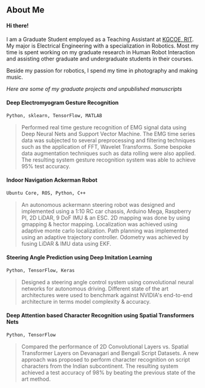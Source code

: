 ## About Me

#### Hi there!

I am a Graduate Student employed as a Teaching Assistant at [KGCOE, RIT](https://www.rit.edu/kgcoe/). 
My major is Electrical Engineering with a specialization in Robotics. Most my time is spent working on my
graduate research in Human Robot Interaction and assisting other graduate and undergraduate students in their courses.

Beside my passion for robotics, I spend my time in photography and making music.

*Here are some of my graduate projects and unpublished manuscripts*

#### Deep Electromyogram Gesture Recognition                                  
```html
Python, sklearn, TensorFlow, MATLAB
```
>Performed real time gesture recognition of EMG signal data using Deep Neural Nets and Support Vector Machine. 
>The EMG time series data was subjected to several preprocessing and filtering techniques such as the application of FFT, 
>Wavelet Transforms. Some bespoke data augmentation techniques such as data rolling were also applied. 
>The resulting system gesture recognition system was able to achieve 95% test accuracy.




#### Indoor Navigation Ackerman Robot
```html
Ubuntu Core, ROS, Python, C++
```
>An autonomous ackermann steering robot was designed and implemented using a 1:10 RC car chassis, Arduino Mega,
>Raspberry PI, 2D LiDAR, 9 DoF IMU & an ESC. 2D mapping was done by using gmapping & hector mapping.
>Localization was achieved using adaptive monte carlo localization. Path planning was implemented using an
>adaptive trajectory controller. Odometry was achieved by fusing LiDAR & IMU data using EKF. 


#### Steering Angle Prediction using Deep Imitation Learning
```html
Python, TensorFlow, Keras
```
>Designed a steering angle control system using convolutional neural networks for autonomous driving. 
>Different state of the art architectures were used to benchmark against NVIDIA's end-to-end 
>architecture in terms model complexity & accuracy.


#### Deep Attention based Character Recognition using Spatial Transformers Nets
```html
Python, TensorFlow
```
>Compared the performance of 2D Convolutional Layers vs. Spatial Transformer Layers on Devanagari and Bengali Script Datasets.
>A new approach was proposed to perform character recognition on script characters from the Indian subcontinent. 
>The resulting system achieved a test accuracy of 98% by beating the previous state of the art method.


<!--
```markdown
Syntax highlighted code block

# Header 1
## Header 2
### Header 3

- Bulleted
- List

1. Numbered
2. List

**Bold** and _Italic_ and `Code` text

[Link](url) and ![Image](src)
```


For more details see [GitHub Flavored Markdown](https://guides.github.com/features/mastering-markdown/).

### Jekyll Themes

Your Pages site will use the layout and styles from the Jekyll theme you have selected in your [repository settings](https://github.com/arorasarthak/arorasarthak.github.io/settings). The name of this theme is saved in the Jekyll `_config.yml` configuration file.

### Support or Contact

Having trouble with Pages? Check out our [documentation](https://help.github.com/categories/github-pages-basics/) or [contact support](https://github.com/contact) and we’ll help you sort it out.

\roottitle{Graduate Projects \& Unpublished Manuscripts}
  {\headedsubsection{Deep Electromyogram Gesture Recognition}\textsc{Python, sklearn, TensorFlow}}
  \bodytext{
  {Performed real time gesture recognition of EMG signal data using Deep Neural Nets and Support Vector
  Machine. The EMG time series data was subjected to several preprocessing and filtering techniques such as 
  application of FFT, Wavelet Transforms. Some bespoke data augmentation techniques such as data rolling were also applied. The 
  resulting system gesture recognition system was able to achieve 95\% test accuracy.}}
\vspace{10pt}
  {\headedsubsection{Indoor Navigation Ackerman Robot } \textsc{Ubuntu Core, ROS, Python, C++}}
  \bodytext
  {An autonomous ackermann steering robot was designed and implemented using a 1:10 RC car chassis, Arduino Mega,
 Raspberry PI, 2D LiDAR, 9 DoF IMU \& an ESC. 2D mapping was done by using gmapping \& hector mapping.
 Localization was achieved using adaptive monte carlo localization. Path planning was implemented using an
 adaptive trajectory controller. Odometry was achieved by fusing LiDAR \& IMU data using EKF. 
}
\vspace{10pt}
  {\headedsubsection{Steering Angle Prediction using Deep Imitation Learning} \textsc{Python, TensorFlow \& Keras}}
  \bodytext
  {Designed a steering angle control system using convolutional neural networks for autonomous driving. Different
  state of the art architectures were used to benchmark against NVIDIAâs end-to-end architecture in terms model
  complexity \& accuracy.
}
\vspace{10pt}
  {\headedsubsection{Deep Attention based Character Recognition using Spatial Transformers Nets} \textsc{Python, TensorFlow}}
  \bodytext
  {Compared the performance of 2D Convolutional Layers vs. Spatial Transformer Layers on Devanagari and Bengali Script Datasets.
  A new approach was proposed to perform character recognition on script characters from the Indian
  subcontinent. The resulting system achieved a test accuracy of 98\% by beating the previous state of the art
  method.
}
\vspace{10pt}
  {\headedsubsection{Automatic Generation Control} \textsc{MATLAB}}
  \bodytext
  {Designed a state variable model for an automatic generation control system (Voltage Regulation and Frequency Control).\\Optimized the system model by using state feedback techniques.}
\vspace{10pt}
  {\headedsubsection{Exploration of Autocorrelation and Power Spectral Characteristics of a Low-Pass Random Process} \textsc{MATLAB}}
  \bodytext
  {An exploratory data analysis project was done as a part of graduate coursework in Random Signals and Noise.}
\vspace{10pt}
  {\headedsubsection{SGC-Pollux-I}  \textsc{Project \& Systems Management}}
    \bodytext
  {Designed a project plan to design, develop and deliver a food processing system in the International Space Station. Acted as the Team Leader \& Project Manager; lead the team to achieve the best project in the class. Implemented the complete project plan in OmniPlan by designing the WBS, WBS Dictionary, Project Schedule and the Budget. }

-->
